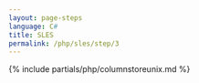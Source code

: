 ```yaml
---
layout: page-steps
language: C#
title: SLES
permalink: /php/sles/step/3
---
```


{% include partials/php/columnstoreunix.md %}
